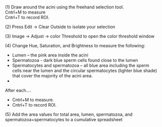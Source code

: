 (1)	Draw around the acini using the freehand selection tool.   
	Cntrl+M to measure     
Cntrl+T to record ROI.   

(2)	Press Edit -> Clear Outside to isolate your selection 

(3)	Image ->  Adjust ->  color Threshold to open the color threshold window

(4)	Change Hue, Saturation, and Brightness to measure the following:     
-	Lumen – the pink area inside the acini     
-	Spermatozoa - dark blue sperm cells found close to the lumen     
-	Spermatocytes and spermatozoa – all blue area including the sperm cells near the lumen and the circular spermatocytes (lighter blue shade) that cover the majority of the acini area.   
-	 
After each….   
-	Cntrl+M to measure.   
-	Cntrl+T to record ROI.     

(5)	Add the area values for total area, lumen, spermatozoa, and spermatozoa+spermatocytes to a cumulative spreadsheet
